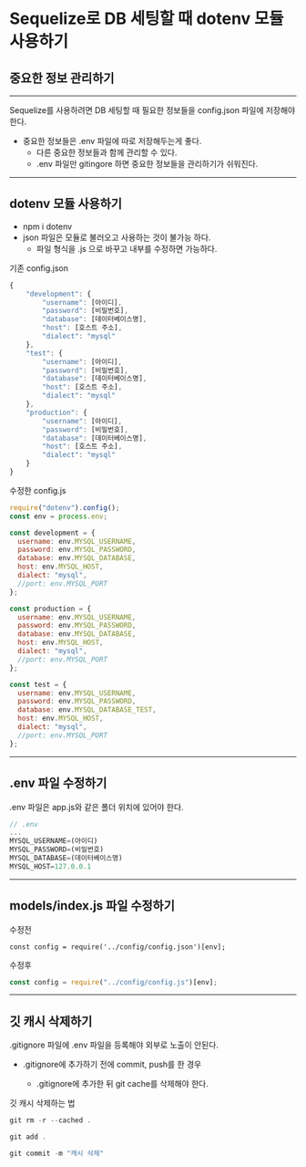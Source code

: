 # **Sequelize로 DB 세팅할 때 dotenv 모듈 사용하기**

## **중요한 정보 관리하기**

---

Sequelize를 사용하려면 DB 세팅할 때 필요한 정보들을 config.json 파일에 저장해야한다.

- 중요한 정보들은 .env 파일에 따로 저장해두는게 좋다.
  - 다른 중요한 정보들과 함께 관리할 수 있다.
  - .env 파일만 gitingore 하면 중요한 정보들을 관리하기가 쉬워진다.

---

## **dotenv 모듈 사용하기**

- npm i dotenv
- json 파일은 모듈로 불러오고 사용하는 것이 불가능 하다.
  - 파일 형식을 .js 으로 바꾸고 내부를 수정하면 가능하다.

기존 config.json

```javascript
{
    "development": {
        "username": [아이디],
        "password": [비밀번호],
        "database": [데이터베이스명],
        "host": [호스트 주소],
        "dialect": "mysql"
    },
    "test": {
        "username": [아이디],
        "password": [비밀번호],
        "database": [데이터베이스명],
        "host": [호스트 주소],
        "dialect": "mysql"
    },
    "production": {
        "username": [아이디],
        "password": [비밀번호],
        "database": [데이터베이스명],
        "host": [호스트 주소],
        "dialect": "mysql"
    }
}
```

수정한 config.js

```javascript
require("dotenv").config();
const env = process.env;

const development = {
  username: env.MYSQL_USERNAME,
  password: env.MYSQL_PASSWORD,
  database: env.MYSQL_DATABASE,
  host: env.MYSQL_HOST,
  dialect: "mysql",
  //port: env.MYSQL_PORT
};

const production = {
  username: env.MYSQL_USERNAME,
  password: env.MYSQL_PASSWORD,
  database: env.MYSQL_DATABASE,
  host: env.MYSQL_HOST,
  dialect: "mysql",
  //port: env.MYSQL_PORT
};

const test = {
  username: env.MYSQL_USERNAME,
  password: env.MYSQL_PASSWORD,
  database: env.MYSQL_DATABASE_TEST,
  host: env.MYSQL_HOST,
  dialect: "mysql",
  //port: env.MYSQL_PORT
};
```

---

## **.env 파일 수정하기**

.env 파일은 app.js와 같은 폴더 위치에 있어야 한다.

```javascript
// .env
...
MYSQL_USERNAME=(아이디)
MYSQL_PASSWORD=(비밀번호)
MYSQL_DATABASE=(데이터베이스명)
MYSQL_HOST=127.0.0.1
```

---

## **models/index.js 파일 수정하기**

수정전

```javasciprt
const config = require('../config/config.json')[env];
```

수정후

```javascript
const config = require("../config/config.js")[env];
```

---

## **깃 캐시 삭제하기**

.gitignore 파일에 .env 파일을 등록해야 외부로 노출이 안된다.

- .gitignore에 추가하기 전에 commit, push를 한 경우

  - .gitignore에 추가한 뒤 git cache를 삭제해야 한다.

깃 캐시 삭제하는 법

```javascript
git rm -r --cached .

git add .

git commit -m "캐시 삭제"
```

